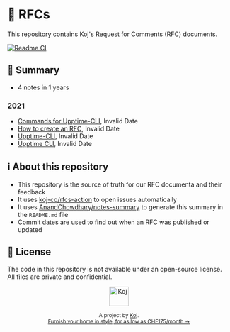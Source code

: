# 💬 RFCs

This repository contains Koj's Request for Comments (RFC) documents.

[![Readme CI](https://github.com/koj-co/rfcs/workflows/Readme%20CI/badge.svg)](https://github.com/koj-co/rfcs/actions?query=workflow%3A%22Readme+CI%22)

<!--notes-->

## 🌯 Summary

- 4 notes in 1 years

### 2021

- [Commands for Upptime-CLI](./rfcs/2021/cli-upptime-cmds.md), Invalid Date
- [How to create an RFC](./rfcs/2021/how-to-create-an-rfc.md), Invalid Date
- [Upptime-CLI](./rfcs/2021/upptime-cli-details.md), Invalid Date
- [Upptime CLI](./rfcs/2021/upptime-cli.md), Invalid Date
<!--/notes-->

## ℹ️ About this repository

- This repository is the source of truth for our RFC documenta and their feedback
- It uses [koj-co/rfcs-action](https://github.com/koj-co/rfcs-action) to open issues automatically
- It uses [AnandChowdhary/notes-summary](https://github.com/AnandChowdhary/notes-summary) to generate this summary in the `README.md` file
- Commit dates are used to find out when an RFC was published or updated

## 📄 License

The code in this repository is not available under an open-source license. All files are private and confidential.

<p align="center">
  <a href="https://koj.co">
    <img width="44" alt="Koj" src="https://kojcdn.com/v1598284251/website-v2/koj-github-footer_m089ze.svg">
  </a>
</p>
<p align="center">
  <sub>A project by <a href="https://koj.co">Koj</a>. <br> <a href="https://koj.co">Furnish your home in style, for as low as CHF175/month →</a></sub>
</p>
